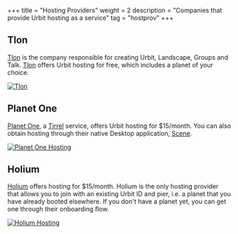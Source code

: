 +++
title = "Hosting Providers"
weight = 2
description = "Companies that provide Urbit hosting as a service"
tag = "hostprov"
+++


## Tlon
[Tlon](https://tlon.io) is the company responsible for creating Urbit, Landscape, Groups and Talk. [Tlon](https://tlon.io) offers Urbit hosting for free, which includes a planet of your choice.

[![Tlon](https://storage.googleapis.com/media.urbit.org/site/ecosystem/organizations/tlon-hosting-provider.png)](https://tlon.io/)

## Planet One

[Planet One](https://planet.one), a [Tirrel](https://urbit.org/organizations/tirrel) service, offers Urbit hosting for $15/month. You can also obtain hosting through their native Desktop application, [Scene](https://planet.one/scene).

[![Planet One Hosting](https://storage.googleapis.com/media.urbit.org/site/ecosystem/organizations/planetone-hosting.png)](https://planet.one/) 

## Holium

[Holium](https://hosting.holium.com/) offers hosting for $15/month. Holium is the only hosting provider that allows you to join with an existing Urbit ID and pier, i.e. a planet that you have already booted elsewhere. If you don't have a planet yet, you can get one through their onboarding flow. 

[![Holium Hosting](https://lomder-librun.sfo3.digitaloceanspaces.com/Images/fasnut-famden/2023.6.13..15.11.24-Product%20page.png)](https://hosting.holium.com/) 
